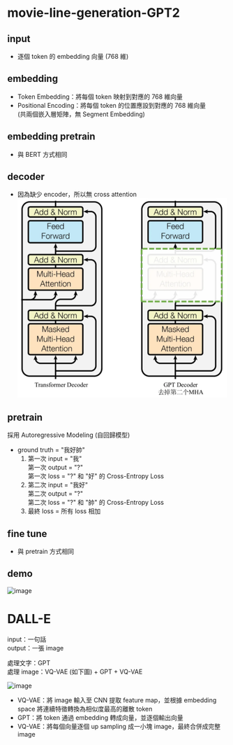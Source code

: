 # movie-line-generation-GPT2
## input
- 逐個 token 的 embedding 向量 (768 維)

## embedding
- Token Embedding：將每個 token 映射到對應的 768 維向量
- Positional Encoding：將每個 token 的位置應設到對應的 768 維向量  
(共兩個嵌入層矩陣，無 Segment Embedding)

## embedding pretrain 
- 與 BERT 方式相同

## decoder
- 因為缺少 encoder，所以無 cross attention
![alt text](decoder.png)

## pretrain
採用 Autoregressive Modeling (自回歸模型)  
- ground truth = "我好帥"
    1. 第一次 input = "我"  
    第一次 output = "?"  
    第一次 loss = "?" 和 "好" 的 Cross-Entropy Loss
    2. 第二次 input = "我好"  
    第二次 output = "?"  
    第二次 loss = "?" 和 "帥" 的 Cross-Entropy Loss
    3. 最終 loss = 所有 loss 相加

## fine tune
- 與 pretrain 方式相同

## demo 
![image](https://github.com/user-attachments/assets/552f4ad8-792e-4803-a662-310e712d5a91)

# DALL-E
input：一句話  
output：一張 image  

處理文字：GPT  
處理 image：VQ-VAE (如下圖) + GPT + VQ-VAE    

![image](https://github.com/user-attachments/assets/e080c1ea-1375-4fa7-b97f-e0b4df8b53b4)  

- VQ-VAE：將 image 輸入至 CNN 提取 feature map，並根據 embedding space 將連續特徵轉換為相似度最高的離散 token
- GPT：將 token 通過 embedding 轉成向量，並逐個輸出向量
- VQ-VAE：將每個向量逐個 up sampling 成一小塊 image，最終合併成完整 image
